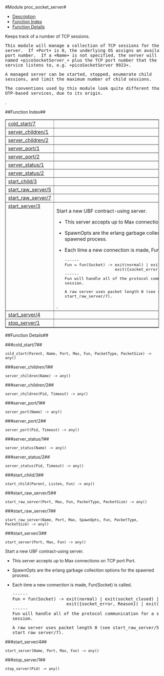 

#Module proc_socket_server#
* [Description](#description)
* [Function Index](#index)
* [Function Details](#functions)


<p>Keeps track of a number of TCP sessions.</p>


<pre><tt>This module will manage a collection of TCP sessions for the same
server.  If +Port+ is 0, the underlying OS assigns an available
port number.  If a +Name+ is not specified, the server will be
named +picoSocketServer_+ plus the TCP port number that the
service listens to, e.g. +picoSocketServer_9923+.</tt></pre>



<pre><tt>A managed server can be started, stopped, enumerate child
sessions, and limit the maximum number of child sessions.</tt></pre>



<pre><tt>The conventions used by this module look quite different than
OTP-based services, due to its origin.</tt></pre>
.

<a name="index"></a>

##Function Index##


<table width="100%" border="1" cellspacing="0" cellpadding="2" summary="function index"><tr><td valign="top"><a href="#cold_start-7">cold_start/7</a></td><td></td></tr><tr><td valign="top"><a href="#server_children-1">server_children/1</a></td><td></td></tr><tr><td valign="top"><a href="#server_children-2">server_children/2</a></td><td></td></tr><tr><td valign="top"><a href="#server_port-1">server_port/1</a></td><td></td></tr><tr><td valign="top"><a href="#server_port-2">server_port/2</a></td><td></td></tr><tr><td valign="top"><a href="#server_status-1">server_status/1</a></td><td></td></tr><tr><td valign="top"><a href="#server_status-2">server_status/2</a></td><td></td></tr><tr><td valign="top"><a href="#start_child-3">start_child/3</a></td><td></td></tr><tr><td valign="top"><a href="#start_raw_server-5">start_raw_server/5</a></td><td></td></tr><tr><td valign="top"><a href="#start_raw_server-7">start_raw_server/7</a></td><td></td></tr><tr><td valign="top"><a href="#start_server-3">start_server/3</a></td><td><p>Start a new UBF contract-using server.</p>
<ul>
<li>
<p>
This server accepts up to Max connections on TCP port Port.
</p>
</li>
<li>
<p>
SpawnOpts are the erlang garbage collection options for the spawned process.
</p>
</li>
<li>
<p>
Each time a new connection is made, Fun(Socket) is called.
</p>


<pre><tt>------
Fun = fun(Socket) -> exit(normal) | exit(socket_closed) |
                     exit({socket_error, Reason}) | exit(timeout).
------
Fun will handle all of the protocol communication for a single TCP
session.</tt></pre>



<pre><tt>A raw server uses packet length 0 (see start_raw_server/5 and
start_raw_server/7).</tt></pre>

</li>
</ul>.</td></tr><tr><td valign="top"><a href="#start_server-4">start_server/4</a></td><td></td></tr><tr><td valign="top"><a href="#stop_server-1">stop_server/1</a></td><td></td></tr></table>


<a name="functions"></a>

##Function Details##

<a name="cold_start-7"></a>

###cold_start/7##




`cold_start(Parent, Name, Port, Max, Fun, PacketType, PacketSize) -> any()`

<a name="server_children-1"></a>

###server_children/1##




`server_children(Name) -> any()`

<a name="server_children-2"></a>

###server_children/2##




`server_children(Pid, Timeout) -> any()`

<a name="server_port-1"></a>

###server_port/1##




`server_port(Name) -> any()`

<a name="server_port-2"></a>

###server_port/2##




`server_port(Pid, Timeout) -> any()`

<a name="server_status-1"></a>

###server_status/1##




`server_status(Name) -> any()`

<a name="server_status-2"></a>

###server_status/2##




`server_status(Pid, Timeout) -> any()`

<a name="start_child-3"></a>

###start_child/3##




`start_child(Parent, Listen, Fun) -> any()`

<a name="start_raw_server-5"></a>

###start_raw_server/5##




`start_raw_server(Port, Max, Fun, PacketType, PacketSize) -> any()`

<a name="start_raw_server-7"></a>

###start_raw_server/7##




`start_raw_server(Name, Port, Max, SpawnOpts, Fun, PacketType, PacketSize) -> any()`

<a name="start_server-3"></a>

###start_server/3##




`start_server(Port, Max, Fun) -> any()`



<p>Start a new UBF contract-using server.</p>
<ul>
<li>
<p>
This server accepts up to Max connections on TCP port Port.
</p>
</li>
<li>
<p>
SpawnOpts are the erlang garbage collection options for the spawned process.
</p>
</li>
<li>
<p>
Each time a new connection is made, Fun(Socket) is called.
</p>


<pre><tt>------
Fun = fun(Socket) -> exit(normal) | exit(socket_closed) |
                     exit({socket_error, Reason}) | exit(timeout).
------
Fun will handle all of the protocol communication for a single TCP
session.</tt></pre>



<pre><tt>A raw server uses packet length 0 (see start_raw_server/5 and
start_raw_server/7).</tt></pre>

</li>
</ul>
<a name="start_server-4"></a>

###start_server/4##




`start_server(Name, Port, Max, Fun) -> any()`

<a name="stop_server-1"></a>

###stop_server/1##




`stop_server(Pid) -> any()`

